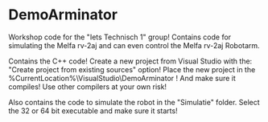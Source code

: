 # DemoArminator
Workshop code for the "Iets Technisch 1" group!
Contains code for simulating the Melfa rv-2aj and can even control the Melfa rv-2aj Robotarm.

Contains the C++ code!
Create a new project from Visual Studio with the: "Create project from existing sources" option!
Place the new project in the %CurrentLocation%\VisualStudio\DemoArminator !
And make sure it compiles!
Use other compilers at your own risk!

Also contains the code to simulate the robot in the "Simulatie" folder.
Select the 32 or 64 bit executable and make sure it starts!
